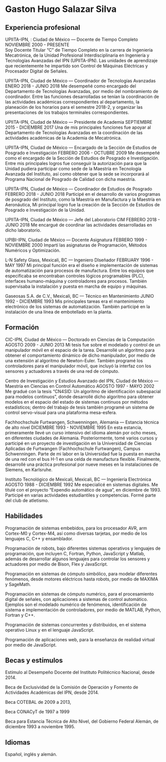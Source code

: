 # Gaston Hugo Salazar Silva

## Experiencia profesional

UPIITA-IPN,
:	Ciudad de México — Docente de Tiempo Completo  
	NOVIEMBRE 2000 - PRESENTE  
	Soy Docente Titular “C” de Tiempo Completo en la
	carrera de Ingeniería Mecatrónica, de la Unidad Profesional
	Interdisciplinaria en Ingeniería y Tecnologías Avanzadas del
	IPN (UPIITA-IPN). Las unidades de aprendizaje que recientemente
	he impartido son Control de Máquinas Eléctricas y Procesador
	Digital de Señales.

UPIITA-IPN, Ciudad de México — Coordinador de Tecnologías Avanzadas
ENERO 2018 - JUNIO 2018
Me desempeñé como encargado del Departamento de Tecnologías Avanzadas, por
medio del nombramiento de coordinador. Entre las funciones desarrolladas se
tenían la coordinación de las actividades académicas correspondientes al
departamento, la planeación de los horarios para el semestre 2018-2, y
organizar las presentaciones de los trabajos terminales correspondientes.

UPIITA-IPN, Ciudad de México — Presidente de Academia
SEPTIEMBRE 2015 - DICIEMBRE 2017
Una de mis principales funciones fue apoyar al Departamento de Tecnologías
Avanzadas en la coordinación de las actividades académicas de la Academia
de Mecatrónica.

UPIITA-IPN, Ciudad de México — Encargado de la Sección de Estudios de
Posgrado e Investigación
FEBRERO 2006 - OCTUBRE 2009
Me desempeñé como el encargado de la Sección de Estudios de Posgrado e
Investigación. Entre mis principales logros fue conseguir la autorización
para que la Unidad pudiera participar como sede de la Maestría en
Tecnología Avanzada del Instituto, así como obtener que la sede se
incorporará al Programa Nacional de Posgrado de Calidad con dicha maestría.

UPIITA-IPN, Ciudad de México — Coordinador de Estudios de Posgrado
FEBRERO 2018 - JUNIO 2018
Participé en el desarrollo de varios programas de posgrado del Instituto,
como la Maestría en Manufactura y la Maestría en Aeronáutica, Mi principal
logro fue la creación de la Sección de Estudios de Posgrado e Investigación
de la Unidad.

UPIITA-IPN, Ciudad de México — Jefe del Laboratorio CIM
FEBRERO 2018 - JUNIO 2018
Me encargué de coordinar las actividades desarrolladas en dicho
laboratorio.

UPIBI-IPN, Ciudad de México — Docente Asignatura
FEBRERO 1999 - NOVIEMBRE 2000
Impartí las asignaturas de Programación, Métodos Numéricos y Optimización. 

L-N Safety Glass, Mexicali, BC — Ingeniero DIseñador
FEBRUARY 1996 - MAY 1997
Mi principal función era el diseño e implementación de sistemas de
automatización para procesos de manufactura. Entre los equipos que
especificaba se encontraban controles lógicos programables (PLC),
interfaces humano-máquina y controladores para procesos. También
supervisaba la instalación y puesta en marcha de equipo y máquinas.

Gaseosas S.A. de C.V., Mexicali, BC — Técnico en Mantenimiento
JUNIO 1992 - DICIEMBRE 1993
Mis principales tareas era el mantenimiento electrónico de los sistemas de
automatización. También participé en la instalación de una línea de
embotellado en la planta.

## Formación

CIC-IPN, Ciudad de México — Doctorado en Ciencias de la Computación
AGOSTO 2009 - JUNIO 2013
Mi tesis fue sobre el modelado y control de un manipulador móvil en el
espacio de la tarea. Desarrollé un algoritmo para obtener el comportamiento
dinámico de dicho manipulador, por medio de una extensión al algoritmo de
Newton-Euler. También programé los controladores para el manipulador móvil,
que incluyó la interfaz con los sensores y actuadores a través de una red
de cómputo.

Centro de Investigación y Estudios Avanzado del IPN, Ciudad de México —
Maestría en Ciencias en Control Automático
AGOSTO 1997 - MAYO 2002
Me gradué con la tesis “CN4SID: Un algoritmo de identificación subespacial
para modelos continuos”, donde desarrollé dicho algoritmo para obtener
modelos en el espacio del estado de sistemas continuos por métodos
estadísticos; dentro del trabajo de tesis también programé un sistema de
control servo-visual para una plataforma  mesa-esfera.

Fachhochschule Furtwangen, Schwenningen, Alemania — Estancia técnica de
alto nivel
DICIEMBRE 1993 - NOVIEMBRE 1995
En esta estancia, primeramente llevé un curso intensivo del idioma alemán
por ocho meses, en diferentes ciudades de Alemania. Posteriormente, tomé
varios cursos y participé en un proyecto de investigación en la Universidad
de Ciencias Aplicadas de Furtwangen (Fachhochschule Furtwangen), Campus
Schwenningen. Parte de mi labor en la Universidad fue la puesta en marcha
de una red con el bus H-1 en una celda de manufactura flexible. Finalmente,
desarrollé una práctica profesional por nueve meses en la instalaciones de
Siemens, en Karlsruhe.

Instituto Tecnológico de Mexicali, Mexicali, BC — Ingeniería Electrónica
AGOSTO 1988 - DICIEMBRE 1992
Me especialicé en sistemas digitales. Me titulé con el proyecto “Expendio
automático de agua”, en diciembre de 1993. Participé en varias actividades
estudiantiles y competencias. Formé parte del club de atletismo. 

## Habilidades

Programación de sistemas embebidos, para los procesador AVR, arm Cortex-M0
y Cortex-M4, así como diversas tarjetas, por medio de los lenguajes C, C++
y ensamblador.

Programación de robots, bajo diferentes sistemas operativos y lenguajes de
programación, que incluyen C, Fortran, Python, JavaScript y Matlab, además
de desarrollar algunos lenguajes para controlar los sensores y actuadores
por medio de Bison, Flex y JavaScript.

Programación en sistemas de cómputo simbólico, para modelar diferentes
fenómenos, desde motores eléctricos hasta robots, por medio de MAXIMA y
SageMath.

Programación en sistemas de cómputo numérico, para el procesamiento digital
de señales, con aplicaciones a sistemas de control automático. Ejemplos son
el modelado numérico de fenómenos, identificación de sistema e
implementación de controladores, por medio de MATLAB, Python, Fortran y
C++.

Programación de sistemas concurrentes y distribuidos, en el sistema
operativo Linux y en el lenguaje JavaScript.

Programación de aplicaciones web, para la enseñanza de realidad virtual por
medio de JavaScript.

## Becas y estímulos

Estímulo al Desempeño Docente del Instituto Politécnico Nacional, desde
2014.

Beca de Exclusividad de la Comisión de Operación y Fomento de Actividades
Académicas del IPN, desde 2014.

Beca COTEBAL de 2009 a 2013,

Beca CONACyT de 1997 a 1999

Beca para Estancia Técnica de Alto Nivel, del Gobierno Federal Alemán, de
diciembre 1993 a noviembre 1995.

## Idiomas

Español, inglés y alemán.

